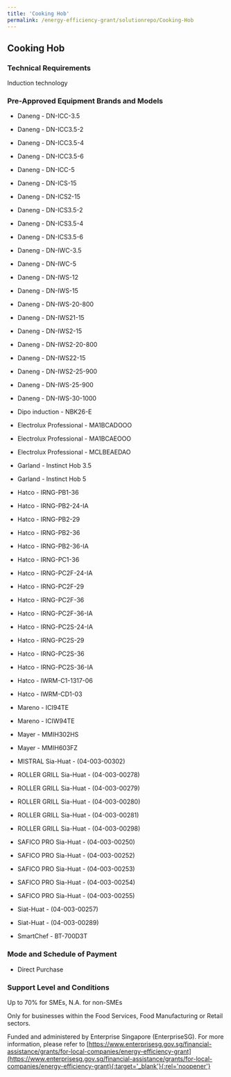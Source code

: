 ```yaml
---
title: 'Cooking Hob'
permalink: /energy-efficiency-grant/solutionrepo/Cooking-Hob
---
```


## Cooking Hob

### Technical Requirements

Induction technology


### Pre-Approved Equipment Brands and Models

- Daneng - DN-ICC-3.5

- Daneng - DN-ICC3.5-2

- Daneng - DN-ICC3.5-4

- Daneng - DN-ICC3.5-6

- Daneng - DN-ICC-5

- Daneng - DN-ICS-15

- Daneng - DN-ICS2-15

- Daneng - DN-ICS3.5-2

- Daneng - DN-ICS3.5-4

- Daneng - DN-ICS3.5-6

- Daneng - DN-IWC-3.5

- Daneng - DN-IWC-5

- Daneng - DN-IWS-12

- Daneng - DN-IWS-15

- Daneng - DN-IWS-20-800

- Daneng - DN-IWS21-15

- Daneng - DN-IWS2-15

- Daneng - DN-IWS2-20-800

- Daneng - DN-IWS22-15

- Daneng - DN-IWS2-25-900

- Daneng - DN-IWS-25-900

- Daneng - DN-IWS-30-1000

- Dipo induction - NBK26-E

- Electrolux Professional - MA1BCADOOO

- Electrolux Professional - MA1BCAEOOO

- Electrolux Professional - MCLBEAEDAO

- Garland - Instinct Hob 3.5

- Garland - Instinct Hob 5

- Hatco - IRNG-PB1-36

- Hatco - IRNG-PB2-24-IA

- Hatco - IRNG-PB2-29

- Hatco - IRNG-PB2-36

- Hatco - IRNG-PB2-36-IA

- Hatco - IRNG-PC1-36

- Hatco - IRNG-PC2F-24-IA

- Hatco - IRNG-PC2F-29

- Hatco - IRNG-PC2F-36

- Hatco - IRNG-PC2F-36-IA

- Hatco - IRNG-PC2S-24-IA

- Hatco - IRNG-PC2S-29

- Hatco - IRNG-PC2S-36

- Hatco - IRNG-PC2S-36-IA

- Hatco - IWRM-C1-1317-06

- Hatco - IWRM-CD1-03

- Mareno - ICI94TE

- Mareno - ICIW94TE

- Mayer - MMIH302HS

- Mayer - MMIH603FZ

- MISTRAL
Sia-Huat - (04-003-00302)

- ROLLER GRILL 
Sia-Huat - (04-003-00278)

- ROLLER GRILL 
Sia-Huat - (04-003-00279)

- ROLLER GRILL 
Sia-Huat - (04-003-00280)

- ROLLER GRILL 
Sia-Huat - (04-003-00281)

- ROLLER GRILL Sia-Huat - (04-003-00298)

- SAFICO PRO
Sia-Huat - (04-003-00250)

- SAFICO PRO
Sia-Huat - (04-003-00252)

- SAFICO PRO
Sia-Huat - (04-003-00253)

- SAFICO PRO
Sia-Huat - (04-003-00254)

- SAFICO PRO
Sia-Huat - (04-003-00255)

- Siat-Huat - (04-003-00257)

- Siat-Huat - (04-003-00289)

- SmartChef - BT-700D3T


### Mode and Schedule of Payment 

- Direct Purchase

### Support Level and Conditions

Up to 70% for SMEs, N.A. for non-SMEs

Only for businesses within the Food Services, Food Manufacturing or Retail sectors.

Funded and administered by Enterprise Singapore (EnterpriseSG). For more information, please refer to [https://www.enterprisesg.gov.sg/financial-assistance/grants/for-local-companies/energy-efficiency-grant](https://www.enterprisesg.gov.sg/financial-assistance/grants/for-local-companies/energy-efficiency-grant){:target='_blank'}{:rel='noopener'}

<script src='/jquery/resize-tables.js'></script>
